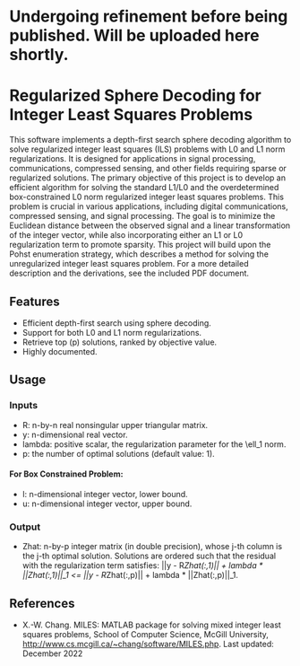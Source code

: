# Undergoing refinement before being published. Will be uploaded here shortly.

# Regularized Sphere Decoding for Integer Least Squares Problems

This software implements a depth-first search sphere decoding algorithm to solve regularized integer least squares (ILS)
problems with L0 and L1 norm regularizations. It is designed for applications in signal processing, communications, compressed 
sensing, and other fields requiring sparse or regularized solutions. The primary objective of this project is to develop an 
efficient algorithm for solving the standard L1/L0 and the overdetermined box-constrained L0 norm regularized integer least 
squares problems. This problem is crucial
in various applications, including digital communications, compressed sensing, and signal processing. The goal
is to minimize the Euclidean distance between the observed signal and a linear transformation of the integer
vector, while also incorporating either an L1 or L0 regularization term to promote sparsity. This project will
build upon the Pohst enumeration strategy, which describes a method for solving the unregularized integer
least squares problem. For a more detailed description and the derivations, see the included PDF document.

## Features

- Efficient depth-first search using sphere decoding.
- Support for both L0 and L1 norm regularizations.
- Retrieve top \(p\) solutions, ranked by objective value.
- Highly documented.

## Usage

### Inputs

- R: n-by-n real nonsingular upper triangular matrix.
- y: n-dimensional real vector.
- lambda: positive scalar, the regularization parameter for the \ell_1 norm.
- p: the number of optimal solutions (default value: 1).

#### For Box Constrained Problem:

- l: n-dimensional integer vector, lower bound.
- u: n-dimensional integer vector, upper bound.

### Output
- Zhat: n-by-p integer matrix (in double precision), whose j-th column is the j-th optimal solution. Solutions are ordered such that the residual with the regularization term satisfies: ||y - R*Zhat(:,1)|| + lambda * ||Zhat(:,1)||_1 <= ||y - R*Zhat(:,p)|| + lambda * ||Zhat(:,p)||_1.


## References
* X.-W. Chang. MILES: MATLAB package for solving mixed integer least squares problems, School of Computer Science, McGill University, http://www.cs.mcgill.ca/~chang/software/MILES.php. Last updated: December 2022
